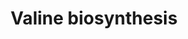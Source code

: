 ---
annotations:
- id: PW:0001285
  parent: classic metabolic pathway
  type: Pathway Ontology
  value: valine biosynthetic pathway
authors:
- M.Braymer
- MaintBot
- Egonw
- Ddigles
- Eweitz
- Mkutmon
description: 'Biosynthesis of the aromatic amino acids tyrosine, phenylalanine, and
  tryptophan proceeds via a common pathway to chorismate, at which point the pathway
  branches(CITS:[Jones][1943992]).  One branch proceeds to tyrosine and phenylalanine,
  and the other to tryptophan (CITS:[Jones]).  The series of reactions to chorismate,
  called the shikimate pathway, and the series of reactions from chorismate to tryptophan
  have been found to be common to all eukaryotes and prokaryotes studied thus far
  (as reported in (CITS:[1943992])).  In contrast, there appear to be two separate
  routes for tyrosine and phenylalanine biosynthesis from chorismate, only one of
  which has been found in S. cerevisiae (CITS:[1943992]).  S. cerevisiae, similar
  to E. coli, synthesize tyrosine and phenylalanine via the intermediate 4-hydroxyphenylpyruvate
  and phenylpyruvate, respectively, whereas some other organisms synthesize them via
  arogenate (CITS:[1943992]).  Aromatic amino acid biosynthesis in S. cerevisiae is
  controlled by a combination of feedback inhibition, activation of enzyme activity,
  and regulation of enzyme synthesis (CITS:[Jones][1943992]).  The carbon flow through
  the pathways is regulated primarily at the initial step and the branching points
  by the terminal end-products. The initial step of chorismate biosynthesis can be
  catalyzed by two isoenzymes Aro3p or Aro4p, whereby Aro3p is inhibited by phenylalanine,
  and Aro4p by tyrosine (CITS:[Jones][1943992]).  The first step in the phenylalanine-tyrosine
  branch is feedback inhibited by tyrosine and activated by tryptophan, and the first
  step in the tryptophan branch is feedback inhibited by tryptophan (CITS:[1943992]).  The
  transcriptional activator GCN4 regulates most of the genes encoding for the aromatic
  amino acid biosynthetic enzymes; however, no GCN4 regulation was found for TYR1
  of the tyrosine branch, ARO7 of the tyrosine and phenylalanine branch, or TRP1 of
  the tryptophan branch, (CITS:[1943992]).  SOURCE: SGD pathways, http://pathway.yeastgenome.org/server.html'
last-edited: 2021-06-03
organisms:
- Saccharomyces cerevisiae
redirect_from:
- /index.php/Pathway:WP2
- /instance/WP2
- /instance/WP2_r118865
revision: r118865
schema-jsonld:
- '@context': https://schema.org/
  '@id': https://wikipathways.github.io/pathways/WP2.html
  '@type': Dataset
  creator:
    '@type': Organization
    name: WikiPathways
  description: 'Biosynthesis of the aromatic amino acids tyrosine, phenylalanine,
    and tryptophan proceeds via a common pathway to chorismate, at which point the
    pathway branches(CITS:[Jones][1943992]).  One branch proceeds to tyrosine and
    phenylalanine, and the other to tryptophan (CITS:[Jones]).  The series of reactions
    to chorismate, called the shikimate pathway, and the series of reactions from
    chorismate to tryptophan have been found to be common to all eukaryotes and prokaryotes
    studied thus far (as reported in (CITS:[1943992])).  In contrast, there appear
    to be two separate routes for tyrosine and phenylalanine biosynthesis from chorismate,
    only one of which has been found in S. cerevisiae (CITS:[1943992]).  S. cerevisiae,
    similar to E. coli, synthesize tyrosine and phenylalanine via the intermediate
    4-hydroxyphenylpyruvate and phenylpyruvate, respectively, whereas some other organisms
    synthesize them via arogenate (CITS:[1943992]).  Aromatic amino acid biosynthesis
    in S. cerevisiae is controlled by a combination of feedback inhibition, activation
    of enzyme activity, and regulation of enzyme synthesis (CITS:[Jones][1943992]).  The
    carbon flow through the pathways is regulated primarily at the initial step and
    the branching points by the terminal end-products. The initial step of chorismate
    biosynthesis can be catalyzed by two isoenzymes Aro3p or Aro4p, whereby Aro3p
    is inhibited by phenylalanine, and Aro4p by tyrosine (CITS:[Jones][1943992]).  The
    first step in the phenylalanine-tyrosine branch is feedback inhibited by tyrosine
    and activated by tryptophan, and the first step in the tryptophan branch is feedback
    inhibited by tryptophan (CITS:[1943992]).  The transcriptional activator GCN4
    regulates most of the genes encoding for the aromatic amino acid biosynthetic
    enzymes; however, no GCN4 regulation was found for TYR1 of the tyrosine branch,
    ARO7 of the tyrosine and phenylalanine branch, or TRP1 of the tryptophan branch,
    (CITS:[1943992]).  SOURCE: SGD pathways, http://pathway.yeastgenome.org/server.html'
  keywords:
  - 2 pyruvate
  - 2,3-dihydroxy-isovalerate
  - 2-aceto-lactate
  - 2-keto-isovalerate
  - 2-oxoglutarate
  - BAT1
  - BAT2
  - CO2
  - H+
  - H2O
  - ILV2
  - ILV3
  - ILV6
  - L-glutamate
  - L-valine
  - NADP
  - NADPH
  license: CC0
  name: Valine biosynthesis
seo: CreativeWork
title: Valine biosynthesis
wpid: WP2
---